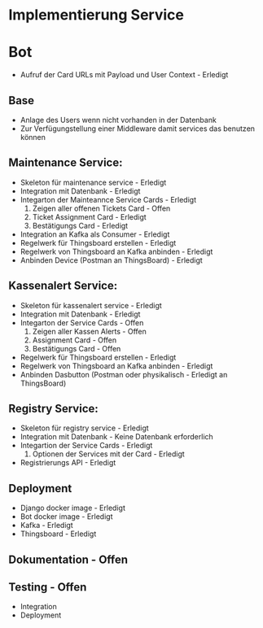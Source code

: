 

# Implementierung Service

# Bot
- Aufruf der Card URLs mit Payload und User Context - Erledigt

## Base
- Anlage des Users wenn nicht vorhanden in der Datenbank
- Zur Verfügungstellung einer Middleware damit services das benutzen können

## Maintenance Service:
- Skeleton für maintenance service               - Erledigt
- Integration mit Datenbank                      - Erledigt
- Integarton der Mainteannce Service Cards       - Erledigt
    1. Zeigen aller offenen Tickets Card         - Offen
    2. Ticket Assignment Card                    - Erledigt
    3. Bestätigungs Card                         - Erledigt
- Integration an Kafka als Consumer              - Erledigt
- Regelwerk für Thingsboard erstellen            - Erledigt
- Regelwerk von Thingsboard an Kafka anbinden    - Erledigt
- Anbinden Device (Postman an ThingsBoard)       - Erledigt

## Kassenalert Service:
- Skeleton für kassenalert service                    - Erledigt
- Integration mit Datenbank                           - Erledigt
- Integarton der Service Cards                        - Offen
    1. Zeigen aller Kassen Alerts                     - Offen
    1. Assignment Card                                - Offen
    2. Bestätigungs Card                              - Offen
- Regelwerk für Thingsboard erstellen                 - Erledigt
- Regelwerk von Thingsboard an Kafka anbinden         - Erledigt
- Anbinden Dasbutton (Postman oder physikalisch       - Erledigt 
an ThingsBoard)

## Registry Service:
- Skeleton für registry service                       - Erledigt
- Integration mit Datenbank                           - Keine Datenbank erforderlich
- Integartion der Service Cards                       - Erledigt
     1. Optionen der Services mit der Card            - Erledigt
- Registrierungs API                                  - Erledigt

## Deployment
- Django docker image                                 - Erledigt
- Bot docker image                                    - Erledigt
- Kafka                                               - Erledigt
- Thingsboard                                         - Erledigt


## Dokumentation                                      - Offen

## Testing                                            - Offen
- Integration
- Deployment